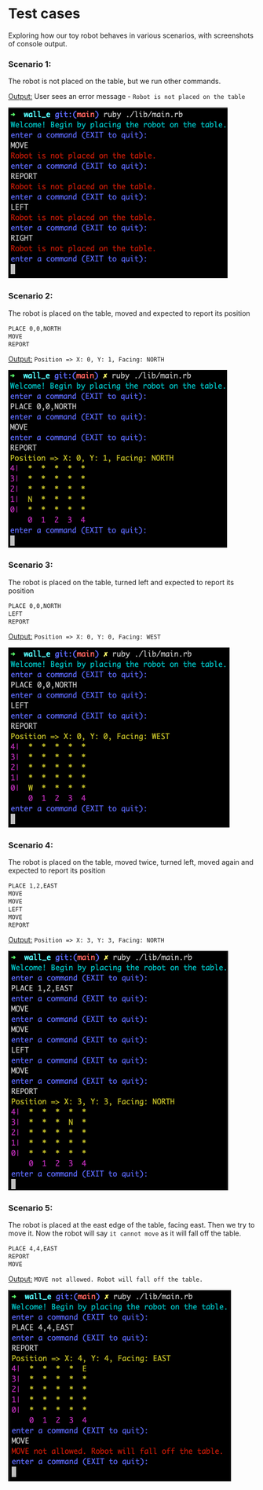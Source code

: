 # Test cases 
Exploring how our toy robot behaves in various scenarios, with screenshots of console output.

### Scenario 1:

The robot is not placed on the table, but we run other commands.

<ins>Output:</ins> User sees an error message - `Robot is not placed on the table`

![Scenario 1 result](screenshots/Wall-E-1.png)

### Scenario 2: 

The robot is placed on the table, moved and expected to report its position

```
PLACE 0,0,NORTH
MOVE
REPORT
```

<ins>Output:</ins> `Position => X: 0, Y: 1, Facing: NORTH`

![Scenario 2 result](screenshots/Wall-E-2.png)

### Scenario 3: 

The robot is placed on the table, turned left and expected to report its position

```
PLACE 0,0,NORTH
LEFT
REPORT
```

<ins>Output:</ins> `Position => X: 0, Y: 0, Facing: WEST`

![Scenario 3 result](screenshots/Wall-E-3.png)

### Scenario 4: 

The robot is placed on the table, moved twice, turned left, moved again and expected to report its position

```
PLACE 1,2,EAST
MOVE
MOVE
LEFT
MOVE
REPORT
```

<ins>Output:</ins> `Position => X: 3, Y: 3, Facing: NORTH`

![Scenario 4 result](screenshots/Wall-E-4.png)

### Scenario 5: 

The robot is placed at the east edge of the table, facing east. Then we try to move it. Now the robot will say `it cannot move` as it will fall off the table.

```
PLACE 4,4,EAST
REPORT
MOVE
```

<ins>Output:</ins> `MOVE not allowed. Robot will fall off the table.`

![Scenario 5 result](screenshots/Wall-E-5.png)